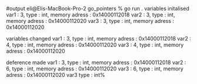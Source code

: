 #output
eli@Elis-MacBook-Pro-2 go_pointers % go run  .
variables initalised
var1  : 3, type : int, memory adress : 0x14000112018
var2  : 3, type : int, memory adress : 0x14000112020
var3  : 3, type : int, memory adress : 0x14000112020

variables changed
var1  : 3, type : int, memory adress : 0x14000112018
var2  : 4, type : int, memory adress : 0x14000112020
var3  : 4, type : int, memory adress : 0x14000112020

deference made
var1  : 3, type : int, memory adress : 0x14000112018
var2  : 6, type : int, memory adress : 0x14000112020
var3  : 6, type : int, memory adress : 0x14000112020
var3 type : int%                      
